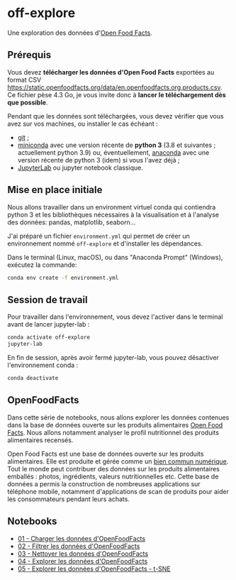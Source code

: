 # off-explore
Une exploration des données d'[Open Food Facts](https://fr.openfoodfacts.org/).

## Prérequis
Vous devez **télécharger les données d'Open Food Facts** exportées au format CSV <https://static.openfoodfacts.org/data/en.openfoodfacts.org.products.csv>.
Ce fichier pèse 4.3 Go, je vous invite donc à **lancer le téléchargement dès que possible**.

Pendant que les données sont téléchargées, vous devez vérifier que vous avez sur vos machines, ou installer le cas échéant :
* [git](https://git-scm.com/book/fr/v2/D%C3%A9marrage-rapide-Installation-de-Git) ;
* [miniconda](https://docs.conda.io/en/latest/miniconda.html) avec une version récente de **python 3** (3.8 et suivantes ; actuellement python 3.9) ou, éventuellement, [anaconda](https://www.anaconda.com/products/individual) avec une version récente de python 3 (idem) si vous l'avez déjà ;
* [JupyterLab](https://jupyter.org/install) ou jupyter notebook classique.


## Mise en place initiale

Nous allons travailler dans un environment virtuel conda qui contiendra python 3 et les bibliothèques nécessaires à la visualisation et à l'analyse des données: pandas, matplotlib, seaborn...

J'ai préparé un fichier `environment.yml` qui permet de créer un environnement nommé `off-explore` et d'installer les dépendances.

Dans le terminal (Linux, macOS), ou dans "Anaconda Prompt" (Windows), exécutez la commande:

```sh
conda env create -f environment.yml
```

## Session de travail

Pour travailler dans l'environnement, vous devez l'activer dans le terminal avant de lancer jupyter-lab :
```sh
conda activate off-explore
jupyter-lab
```

En fin de session, après avoir fermé jupyter-lab, vous pouvez désactiver l'environnement conda :
```sh
conda deactivate
```

## OpenFoodFacts
Dans cette série de notebooks, nous allons explorer les données contenues dans la base de données ouverte sur les produits alimentaires [Open Food Facts](https://fr.openfoodfacts.org/).
Nous allons notamment analyser le profil nutritionnel des produits alimentaires recensés.

Open Food Facts est une base de données ouverte sur les produits alimentaires.
Elle est produite et gérée comme un [bien commun numérique](https://fr.wikipedia.org/wiki/Biens_communs_num%C3%A9riques).
Tout le monde peut contribuer des données sur les produits alimentaires emballés : photos, ingrédients, valeurs nutritionnelles etc.
Cette base de données a permis la construction de nombreuses applications sur téléphone mobile, notamment d'applications de scan de produits pour aider les consommateurs pendant leurs achats.


## Notebooks


* [01 - Charger les données d'OpenFoodFacts](https://github.com/moreymat/off-explore/blob/master/notebooks/01%20-%20Charger%20les%20donn%C3%A9es%20d'OpenFoodFacts.ipynb)
* [02 - Filtrer les données d'OpenFoodFacts](https://github.com/moreymat/off-explore/blob/master/notebooks/02%20-%20Filtrer%20les%20donn%C3%A9es%20d'OpenFoodFacts.ipynb)
* [03 - Nettoyer les données d'OpenFoodFacts](https://github.com/moreymat/off-explore/blob/master/notebooks/03%20-%20Nettoyer%20les%20donn%C3%A9es%20d'OpenFoodFacts.ipynb)
* [04 - Explorer les données d'OpenFoodFacts](https://github.com/moreymat/off-explore/blob/master/notebooks/04%20-%20Explorer%20les%20donn%C3%A9es%20d'OpenFoodFacts.ipynb)
* [05 - Explorer les données d'OpenFoodFacts - t-SNE](https://github.com/moreymat/off-explore/blob/master/notebooks/05%20-%20Explorer%20les%20donn%C3%A9es%20d'OpenFoodFacts%20-%20t-SNE.ipynb)
